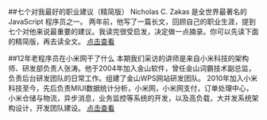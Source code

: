 
##七个对我最好的职业建议（精简版）
	Nicholas C. Zakas 是全世界最著名的 JavaScript 程序员之一。
	两年前，他写了一篇长文，回顾自己的职业生涯，提到七个对他来说最重要的建议。我读完很受启发，决定做一点摘录。你可以先读下面的精简版，再去读全文。 [点击查看](http://www.ruanyifeng.com/blog/2015/09/career-advice.html)

##12年老程序员在小米网干了什么
	本期我们采访的讲师是来自小米科技的架构师、研发部负责人张涛。他于2004年加入金山软件，曾任金山词霸技术副总监，负责后台研发团队的日常工作。组建了金山WPS网站研发团队。
	2010年加入小米科技至今，先后负责MIUI数据统计分析，小米网，小米网支付，订单处理中心，小米仓储与物流，异步消息，业务监控等系统的开发，以及高负载，大并发系统架构设计，开发团队建设。   [点击查看](http://www.csdn.net/article/2015-10-12/2825895)